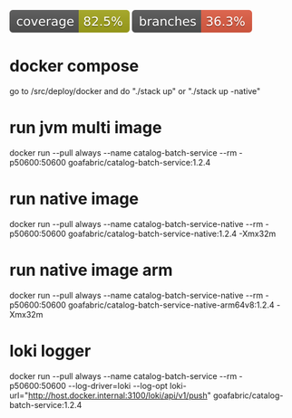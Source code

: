 ![Coverage](.github/badges/jacoco.svg)
![Branches](.github/badges/branches.svg)

# docker compose
go to /src/deploy/docker and do "./stack up" or "./stack up -native"

# run jvm multi image
docker run --pull always --name catalog-batch-service --rm -p50600:50600 goafabric/catalog-batch-service:1.2.4

# run native image
docker run --pull always --name catalog-batch-service-native --rm -p50600:50600 goafabric/catalog-batch-service-native:1.2.4 -Xmx32m

# run native image arm
docker run --pull always --name catalog-batch-service-native --rm -p50600:50600 goafabric/catalog-batch-service-native-arm64v8:1.2.4 -Xmx32m

# loki logger
docker run --pull always --name catalog-batch-service --rm -p50600:50600 --log-driver=loki --log-opt loki-url="http://host.docker.internal:3100/loki/api/v1/push" goafabric/catalog-batch-service:1.2.4